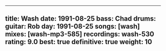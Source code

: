 
---
title: Wash
date: 1991-08-25
bass:	Chad
drums:	
guitar:	Rob
day: 1991-08-25
songs: [wash]
mixes: [wash-mp3-585]
recordings: wash-530
rating: 9.0
best: true
definitive: true
weight: 10
---
